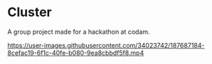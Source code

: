 # Cluster

A group project made for a hackathon at codam.

https://user-images.githubusercontent.com/34023742/187687184-8cefac19-6f1c-40fe-b080-9ea8cbbdf5f8.mp4

